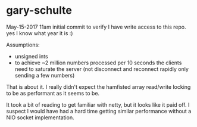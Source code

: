 # gary-schulte

May-15-2017 11am initial commit to verify I have write access to this repo. yes I know what year it is :)


Assumptions:
  * unsigned ints
  * to achieve ~2 million numbers processed per 10 seconds the clients need to saturate the server
    (not disconnect and reconnect rapidly only sending a few numbers)


That is about it.  I really didn't expect the hamfisted array read/write locking to be as performant as it seems to be.

It took a bit of reading to get familiar with netty, but it looks like it paid off.  I suspect I would have had a hard
 time getting similar performance without a NIO socket implementation.